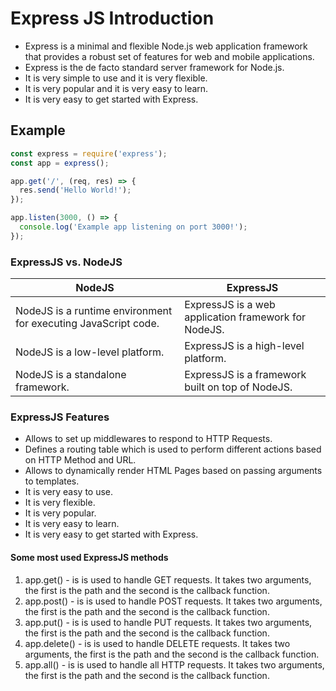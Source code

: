 # Express JS Introduction

- Express is a minimal and flexible Node.js web application framework that provides a robust set of features for web and mobile applications.
- Express is the de facto standard server framework for Node.js.
- It is very simple to use and it is very flexible.
- It is very popular and it is very easy to learn.
- It is very easy to get started with Express.

## Example

```js
const express = require('express');
const app = express();

app.get('/', (req, res) => {
  res.send('Hello World!');
});

app.listen(3000, () => {
  console.log('Example app listening on port 3000!');
});
```

### ExpressJS vs. NodeJS

| NodeJS | ExpressJS |
| --- | --- |
| NodeJS is a runtime environment for executing JavaScript code. | ExpressJS is a web application framework for NodeJS. |
| NodeJS is a low-level platform. | ExpressJS is a high-level platform. |
| NodeJS is a standalone framework. | ExpressJS is a framework built on top of NodeJS. |

### ExpressJS Features

- Allows to set up middlewares to respond to HTTP Requests.
- Defines a routing table which is used to perform different actions based on HTTP Method and URL.
- Allows to dynamically render HTML Pages based on passing arguments to templates.
- It is very easy to use.
- It is very flexible.
- It is very popular.
- It is very easy to learn.
- It is very easy to get started with Express.

#### Some most used ExpressJS methods

1. app.get()   - is is used to handle GET requests. It takes two arguments, the first is the path and the second is the callback function.
2. app.post()  - is is used to handle POST requests. It takes two arguments, the first is the path and the second is the callback function.
3. app.put()   - is is used to handle PUT requests. It takes two arguments, the first is the path and the second is the callback function.
4. app.delete() - is is used to handle DELETE requests. It takes two arguments, the first is the path and the second is the callback function.
5. app.all()   - is is used to handle all HTTP requests. It takes two arguments, the first is the path and the second is the callback function.
